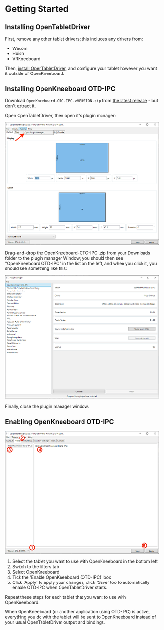 # Getting Started

## Installing OpenTabletDriver

First, remove any other tablet drivers; this includes any drivers from:
- Wacom
- Huion
- VRKneeboard

Then, [install OpenTabletDriver](https://opentabletdriver.net/Wiki/Install/Windows), and configure your tablet however you want it outside of OpenKneeboard.

## Installing OpenKneeboard OTD-IPC

Download `OpenKneeboard-OTC-IPC-vVERSION.zip` from [the latest release](https://github.com/OpenKneeboard/OTD-IPC/releases/) - but don't extract it.

Open OpenTabletDriver, then open it's plugin manager:

![](getting-started/open-plugin-manager.png)

Drag-and-drop the OpenKneeboard-OTC-IPC .zip from your Downloads folder to the plugin manager Window; you should then see "OpenKneeboard OTD-IPC" in the list on the left, and when you click it, you should see something like this:

![](getting-started/with-otd-ipc.png)

Finally, close the plugin manager window.

## Enabling OpenKneeboard OTD-IPC

![](getting-started/filter-settings.png)

1. Select the tablet you want to use with OpenKneeboard in the bottom left
2. Switch to the filters tab
3. Select OpenKneeboard
4. Tick the 'Enable OpenKneeboard (OTD-IPC)' box
5. Click 'Apply' to apply your changes; click 'Save' too to automatically enable OTD-IPC when OpenTabletDriver starts.

Repeat these steps for each tablet that you want to use with OpenKneeboard.

When OpenKneeboard (or another application using OTD-IPC) is active, everything you do with the tablet will be sent to OpenKneeboard instead of your usual OpenTabletDriver output and bindings.

